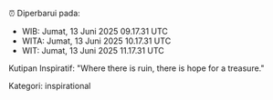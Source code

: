 ⏰ Diperbarui pada:
- WIB: Jumat, 13 Juni 2025 09.17.31 UTC
- WITA: Jumat, 13 Juni 2025 10.17.31 UTC
- WIT: Jumat, 13 Juni 2025 11.17.31 UTC

Kutipan Inspiratif:
"Where there is ruin, there is hope for a treasure."


Kategori: inspirational


